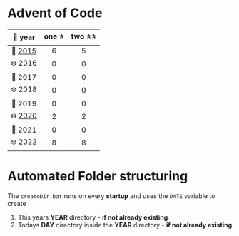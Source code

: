 # Advent of Code
|🎄 year | one ⭐ | two ⭐⭐ |
|:---:|:---:|:---:|
|🎄 [2015](https://github.com/hckmtrx/advent-of-code/tree/main/2015) | 6 | 5 |
|❄️ 2016 | 0 | 0 |
|🎄 2017 | 0 | 0 |
|❄️ 2018 | 0 | 0 |
|🎄 2019 | 0 | 0 |
|❄️ [2020](https://github.com/hckmtrx/advent-of-code/tree/main/2020) | 2 | 2 |
|🎄 2021 | 0 | 0 |
|❄️ [2022](https://github.com/hckmtrx/advent-of-code/tree/main/2022) | 8 | 8 |

# Automated Folder structuring
The `createDir.bat` runs on every **startup** and uses the `DATE` variable to create
1. This years **YEAR** directory - **if not already existing**
1. Todays **DAY** directory inside the **YEAR** directory - **if not already existing**